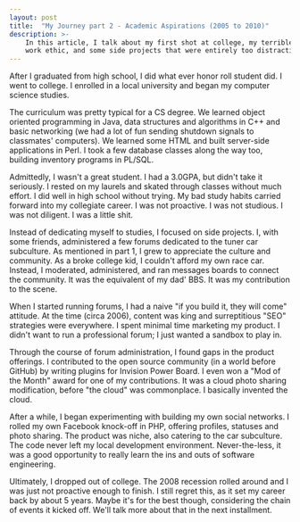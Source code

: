 ```yaml
---
layout: post
title:  "My Journey part 2 - Academic Aspirations (2005 to 2010)"
description: >-
    In this article, I talk about my first shot at college, my terrible academic
    work ethic, and some side projects that were entirely too distracting.
---
```


After I graduated from high school, I did what ever honor roll student did. I
went to college. I enrolled in a local university and began my computer science
studies.

The curriculum was pretty typical for a CS degree. We learned object oriented
programming in Java, data structures and algorithms in C++ and basic networking
(we had a lot of fun sending shutdown signals to classmates' computers). We
learned some HTML and built server-side applications in Perl. I took a few database
classes along the way too, building inventory programs in PL/SQL.

Admittedly, I wasn't a great student. I had a 3.0GPA, but didn't take it
seriously. I rested on my laurels and skated through classes without much effort.
I did well in high school without trying. My bad study habits carried forward into
my collegiate career. I was not proactive. I was not studious. I was not diligent.
I was a little shit.

Instead of dedicating myself to studies, I focused on side projects. I, with some
friends, administered a few forums dedicated to the tuner car subculture. As
mentioned in part 1, I grew to appreciate the culture and community. As a broke
college kid, I couldn't afford my own race car. Instead, I moderated, administered,
and ran messages boards to connect the community. It was the equivalent of my dad'
BBS. It was my contribution to the scene.

When I started running forums, I had a naive "if you build it, they will come"
attitude. At the time (circa 2006), content was king and surreptitious "SEO"
strategies were everywhere. I spent minimal time marketing my product. I didn't
want to run a professional forum; I just wanted a sandbox to play in.

Through the course of forum administration, I found gaps in the product offerings.
I contributed to the open source community (in a world before GitHub) by writing
plugins for Invision Power Board. I even won a "Mod of the Month" award for one
of my contributions. It was a cloud photo sharing modification, before 
"the cloud" was commonplace. I basically invented the cloud.

After a while, I began experimenting with building my own social networks. I rolled
my own Facebook knock-off in PHP, offering profiles, statuses and photo sharing.
The product was niche, also catering to the car subculture. The code never left
my local development environment. Never-the-less, it was a good opportunity to
really learn the ins and outs of software engineering.

Ultimately, I dropped out of college. The 2008 recession rolled around and I was
just not proactive enough to finish. I still regret this, as it set my career
back by about 5 years. Maybe it's for the best though, considering the chain of
events it kicked off. We'll talk more about that in the next installment.
